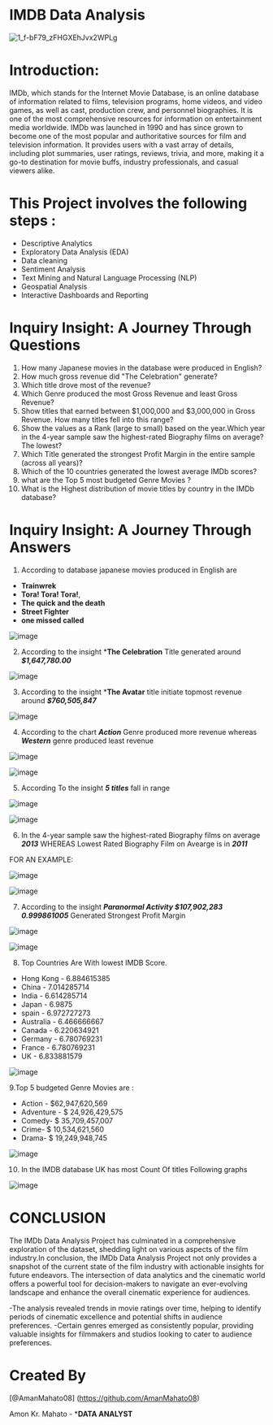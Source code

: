 # IMDB Data Analysis
<p align="center"> 
  
  ![1_f-bF79_zFHGXEhJvx2WPLg](https://github.com/AmanMahato08/EXCEL-PROJECT/assets/157887173/4f83287e-de49-4f62-8107-489147617e90)
  </p>

 # Introduction:
 IMDb, which stands for the Internet Movie Database, is an online database of information related to films, television programs, home videos, and video games, as well as cast, production crew, and personnel biographies. It is one of the most comprehensive resources for information on entertainment media worldwide. IMDb was launched in 1990 and has since grown to become one of the most popular and authoritative sources for film and television information. It provides users with a vast array of details, including plot summaries, user ratings, reviews, trivia, and more, making it a go-to destination for movie buffs, industry professionals, and casual viewers alike.
  
# This Project involves the following steps :
- Descriptive Analytics
- Exploratory Data Analysis (EDA)
- Data cleaning
- Sentiment Analysis
- Text Mining and Natural Language Processing (NLP)
- Geospatial Analysis
- Interactive Dashboards and Reporting

# Inquiry Insight: A Journey Through Questions 
1.  How many Japanese movies in the database were produced in English?
2.  How much gross revenue did "The Celebration" generate?
3.  Which title drove most of the revenue?
4.  Which Genre produced the most Gross Revenue and least Gross Revenue?
5.  Show titles that earned between $1,000,000 and $3,000,000 in Gross Revenue. How many titles fell into this range?
6.  Show the values as a Rank (large to small) based on the year.Which year in the 4-year sample saw the highest-rated Biography films on average? The lowest?
7.  Which Title generated the strongest Profit Margin in the entire sample (across all years)?
8.  Which of the 10 countries generated the lowest average IMDb scores?
9.  what are the Top 5 most budgeted Genre Movies ?
10.  What is the Highest distribution of movie titles by country in the IMDb database?

# Inquiry Insight: A Journey Through Answers
1.  According to database japanese movies produced in English are
- **Trainwrek**
- **Tora! Tora! Tora!**,
- **The quick and the death**
- **Street Fighter**
- **one missed called**

![image](https://github.com/AmanMahato08/EXCEL-PROJECT/assets/157887173/9e51c618-d984-4e4e-ab04-0fd5cf6464b3)




2.  According to the insight ***The Celebration** Title generated around ***$1,647,780.00***

![image](https://github.com/AmanMahato08/EXCEL-PROJECT/assets/157887173/34b722bf-1b52-4ab3-bbb5-1153849c7210)


3.  According to the insight ***The Avatar** title initiate topmost revenue around ***$760,505,847***

![image](https://github.com/AmanMahato08/EXCEL-PROJECT/assets/157887173/4135de25-9239-45bf-9468-1139515d5e76)



4.  According to the chart ***Action*** Genre produced more revenue whereas ***Western*** genre produced least revenue


![image](https://github.com/AmanMahato08/EXCEL-PROJECT/assets/157887173/5bf57467-96bd-4e2d-a6cb-801b25123ad8)


![image](https://github.com/AmanMahato08/EXCEL-PROJECT/assets/157887173/ffbaf80b-44fe-48b3-a55d-d8846deb9803)




5. According To the insight ***5 titles*** fall in range

![image](https://github.com/AmanMahato08/EXCEL-PROJECT/assets/157887173/1f7c782d-885c-4986-9e28-cdd26ca4943b)


![image](https://github.com/AmanMahato08/EXCEL-PROJECT/assets/157887173/982e92cb-b01a-466d-be8d-013b2a8436fd)



6. In the 4-year sample saw the highest-rated Biography films on average ***2013***
   WHEREAS
   Lowest Rated Biography Film on Avearge is in ***2011***

  FOR AN EXAMPLE:
  
![image](https://github.com/AmanMahato08/EXCEL-PROJECT/assets/157887173/581c680d-ce86-4a76-8a6c-856905594b5a)


![image](https://github.com/AmanMahato08/EXCEL-PROJECT/assets/157887173/c2f0c1d1-f919-45ba-ae13-cc6a37a76ea5)



7. According to the insight  ***Paranormal Activity	$107,902,283	0.999861005***  Generated Strongest Profit Margin

![image](https://github.com/AmanMahato08/EXCEL-PROJECT/assets/157887173/a2d41c0a-3cc4-4f75-b264-e50c82b05d5c)

![image](https://github.com/AmanMahato08/EXCEL-PROJECT/assets/157887173/0b320185-b636-4e89-bc89-f07151784147)


8. Top Countries Are With lowest IMDB Score.

- Hong Kong  -         6.884615385
- China  -             7.014285714
- India  -             6.614285714
- Japan  -                  6.9875
- spain  -             6.972727273
- Australia  -         6.466666667
- Canada  -            6.220634921
- Germany  -           6.780769231
- France -             6.780769231
- UK  -                6.833881579

![image](https://github.com/AmanMahato08/EXCEL-PROJECT/assets/157887173/092da07a-544d-42e2-8af7-5a07f87fae27)


9.Top 5 budgeted Genre Movies are :
- Action - $62,947,620,569
- Adventure - $ 24,926,429,575
- Comedy-  $ 35,709,457,007
- Crime-   $ 10,534,621,560
- Drama-   $ 19,249,948,745

![image](https://github.com/AmanMahato08/EXCEL-PROJECT/assets/157887173/e1ddfcde-8a3d-4ec3-900f-1cffccdc01dc)

10. In the IMDB database UK has most Count Of titles Following graphs

![image](https://github.com/AmanMahato08/EXCEL-PROJECT/assets/157887173/f101cfa9-1903-47a4-8d18-323a310704ae)







# CONCLUSION
The IMDb Data Analysis Project has culminated in a comprehensive exploration of the dataset, shedding light on various aspects of the film industry.In conclusion, the IMDb Data Analysis Project not only provides a snapshot of the current state of the film industry with actionable insights for future endeavors. The intersection of data analytics and the cinematic world offers a powerful tool for decision-makers to navigate an ever-evolving landscape and enhance the overall cinematic experience for audiences.

-The analysis revealed trends in movie ratings over time, helping to identify periods of cinematic excellence and potential shifts in audience preferences. -Certain genres emerged as consistently popular, providing valuable insights for filmmakers and studios looking to cater to audience preferences.

# Created By
[@AmanMahato08] (https://github.com/AmanMahato08)

Amon Kr. Mahato - ***DATA ANALYST**








  





